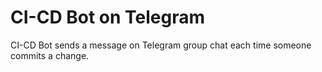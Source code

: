 # CI-CD Bot on Telegram

CI-CD Bot sends a message on Telegram group chat each time someone commits a change.

